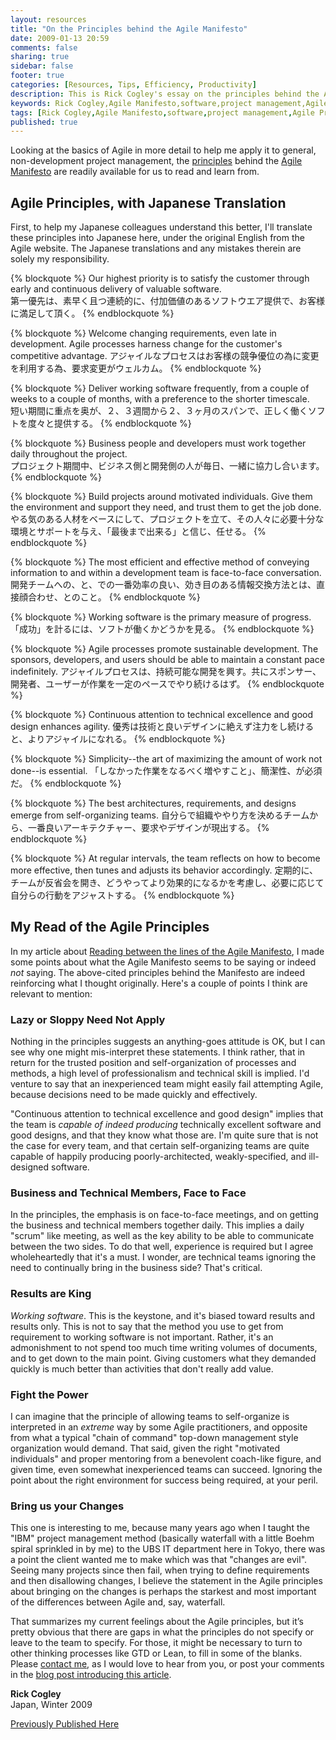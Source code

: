 ```yaml
---
layout: resources
title: "On the Principles behind the Agile Manifesto"
date: 2009-01-13 20:59
comments: false
sharing: true
sidebar: false
footer: true
categories: [Resources, Tips, Efficiency, Productivity]
description: This is Rick Cogley's essay on the principles behind the Agile Manifesto.
keywords: Rick Cogley,Agile Manifesto,software,project management,Agile Principles
tags: [Rick Cogley,Agile Manifesto,software,project management,Agile Principles]
published: true
---
```


Looking at the basics of Agile in more detail to help me apply it to general, non-development project management, the [principles][] behind the [Agile Manifesto][] are readily available for us to read and learn from. 

## Agile Principles, with Japanese Translation

First, to help my Japanese colleagues understand this better, I'll translate these principles into Japanese here, under the original English from the Agile website. The Japanese translations and any mistakes therein are solely my responsibility. 

{% blockquote %}
Our highest priority is to satisfy the customer through early and continuous delivery of valuable software.  
第一優先は、素早く且つ連続的に、付加価値のあるソフトウエア提供で、お客様に満足して頂く。
{% endblockquote %} 

{% blockquote %}
Welcome changing requirements, even late in development. Agile processes harness change for the customer's competitive advantage.
アジャイルなプロセスはお客様の競争優位の為に変更を利用する為、要求変更がウェルカム。
{% endblockquote %} 

{% blockquote %}
Deliver working software frequently, from a couple of weeks to a couple of months, with a preference to the shorter timescale.  
短い期間に重点を奥が、２、３週間から２、３ヶ月のスパンで、正しく働くソフトを度々と提供する。
{% endblockquote %} 

{% blockquote %}
Business people and developers must work together daily throughout the project.  
プロジェクト期間中、ビジネス側と開発側の人が毎日、一緒に協力し合います。
{% endblockquote %} 

{% blockquote %}
Build projects around motivated individuals. Give them the environment and support they need, and trust them to get the job done.
やる気のある人材をベースにして、プロジェクトを立て、その人々に必要十分な環境とサポートを与え、「最後まで出来る」と信じ、任せる。
{% endblockquote %} 

{% blockquote %}
The most efficient and effective method of conveying information to and within a development team is face-to-face conversation.
開発チームへの、と、での一番効率の良い、効き目のある情報交換方法とは、直接顔合わせ、とのこと。
{% endblockquote %} 

{% blockquote %}
Working software is the primary measure of progress.
「成功」を計るには、ソフトが働くかどうかを見る。
{% endblockquote %} 

{% blockquote %}
Agile processes promote sustainable development. The sponsors, developers, and users should be able to maintain a constant pace indefinitely.
アジャイルプロセスは、持続可能な開発を興す。共にスポンサー、開発者、ユーザーが作業を一定のペースでやり続けるはず。
{% endblockquote %} 

{% blockquote %}
Continuous attention to technical excellence and good design enhances agility.
優秀は技術と良いデザインに絶えず注力をし続けると、よりアジャイルになれる。
{% endblockquote %} 

{% blockquote %}
Simplicity--the art of maximizing the amount of work not done--is essential.
「しなかった作業をなるべく増やすこと」、簡潔性、が必須だ。
{% endblockquote %} 

{% blockquote %}
The best architectures, requirements, and designs emerge from self-organizing teams.
自分らで組織ややり方を決めるチームから、一番良いアーキテクチャー、要求やデザインが現出する。
{% endblockquote %} 

{% blockquote %}
At regular intervals, the team reflects on how to become more effective, then tunes and adjusts its behavior accordingly.
定期的に、チームが反省会を開き、どうやってより効果的になるかを考慮し、必要に応じて自分らの行動をアジャストする。
{% endblockquote %} 

## My Read of the Agile Principles

In my article about [Reading between the lines of the Agile Manifesto][], I made some points about what the Agile Manifesto seems to be saying or indeed *not* saying. The above-cited principles behind the Manifesto are indeed reinforcing what I thought originally. Here's a couple of points I think are relevant to mention: 

### Lazy or Sloppy Need Not Apply 

Nothing in the principles suggests an anything-goes attitude is OK, but I can see why one might mis-interpret these statements. I think rather, that in return for the trusted position and self-organization of processes and methods, a high level of professionalism and technical skill is implied. I'd venture to say that an inexperienced team might easily fail attempting Agile, because decisions need to be made quickly and effectively. 

"Continuous attention to technical excellence and good design" implies that the team is *capable of indeed producing* technically excellent software and good designs, and that they know what those are. I'm quite sure that is not the case for every team, and that certain self-organizing teams are quite capable of happily producing poorly-architected, weakly-specified, and ill-designed software. 

### Business and Technical Members, Face to Face

In the principles, the emphasis is on face-to-face meetings, and on getting the business and technical members together daily. This implies a daily "scrum" like meeting, as well as the key ability to be able to communicate between the two sides. To do that well, experience is required but I agree wholeheartedly that it's a must. I wonder, are technical teams ignoring the need to continually bring in the business side? That's critical. 

### Results are King

_Working software_. This is the keystone, and it's biased toward results and results only. This is not to say that the method you use to get from requirement to working software is not important. Rather, it's an admonishment to not spend too much time writing volumes of documents, and to get down to the main point. Giving customers what they demanded quickly is much better than activities that don't really add value. 

### Fight the Power

I can imagine that the principle of allowing teams to self-organize is interpreted in an *extreme* way by some Agile practitioners, and opposite from what a typical "chain of command" top-down management style organization would demand. That said, given the right "motivated individuals" and proper mentoring from a benevolent coach-like figure, and given time, even somewhat inexperienced teams can succeed. Ignoring the point about the right environment for success being required, at your peril. 

### Bring us your Changes

This one is interesting to me, because many years ago when I taught the "IBM" project management method (basically waterfall with a little Boehm spiral sprinkled in by me) to the UBS IT department here in Tokyo, there was a point the client wanted me to make which was that "changes are evil". Seeing many projects since then fail, when trying to define requirements and then disallowing changes, I believe the statement in the Agile principles about bringing on the changes is perhaps the starkest and most important of the differences between Agile and, say, waterfall.

That summarizes my current feelings about the Agile principles, but it’s pretty obvious that there are gaps in what the principles do not specify or leave to the team to specify. For those, it might be necessary to turn to other thinking processes like GTD or Lean, to fill in some of the blanks. Please [contact me][], as I would love to hear from you, or post your comments in the [blog post introducing this article][]. 

**Rick Cogley**  
Japan, Winter 2009

 [principles]: http://agilemanifesto.org/principles.html
 [Agile Manifesto]: /articles/2009/01/30/agile-manifesto-in-japanese/
 [Reading between the lines of the Agile Manifesto]: /resources/rick-cogley-between-the-lines-of-the-agile-manifesto/
 [contact me]: /contact/ "Contact Me"
 [blog post introducing this article]: /articles/2009/02/04/on-the-principles-of-the-agile-manifesto/  

[Previously Published Here](http://rick.cogley.info/goodies/reference/rick-cogley-on-agile-principles.php "Permalink to The Principles behind the Agile Manifesto")
